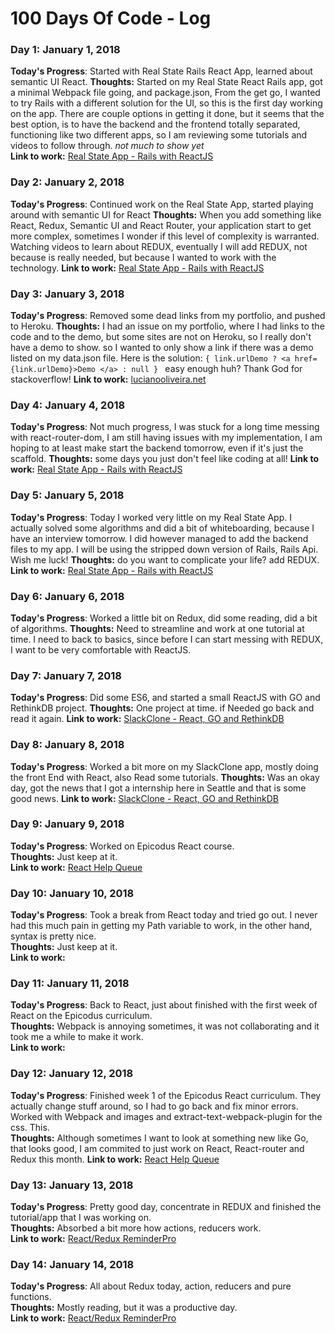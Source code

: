 # 100 Days Of Code - Log

### Day 1: January 1, 2018 
**Today's Progress**: Started with Real State Rails React App, learned about semantic UI React.
**Thoughts:** Started on my Real State React Rails app, got a minimal Webpack file going, and package.json, From the get go, I wanted to try Rails with a different solution for the UI, so this is the first day working on the app. There are couple options in getting it done, but it seems that the best option, is to have the backend and the frontend totally separated, functioning like two different apps, so I am reviewing some tutorials and videos to follow through.
_not much to show yet_   
**Link to work:**   [Real State App - Rails with ReactJS](https://github.com/lucky500/real-state-rails-react)



### Day 2: January 2, 2018 
**Today's Progress**: Continued work on the Real State App, started playing around with semantic UI for React
**Thoughts:** When you add something like React, Redux, Semantic UI and React Router, your application start to get more complex, sometimes I wonder if this level of complexity is warranted. Watching videos to learn about REDUX, eventually I will add REDUX, not because is really needed, but because I wanted to work with the technology.
**Link to work:**  [Real State App - Rails with ReactJS](https://github.com/lucky500/real-state-rails-react)



### Day 3: January 3, 2018
**Today's Progress**: Removed some dead links from my portfolio, and pushed to Heroku.
**Thoughts:** I had an issue on my portfolio, where I had links to the code and to the demo, but some sites are not on Heroku, so I really don't have a demo to show. so I wanted to only show a link if there was a demo listed on my data.json file. Here is the solution:
```{ link.urlDemo ? <a href={link.urlDemo}>Demo </a> : null } ```
easy enough huh? Thank God for stackoverflow!
**Link to work:**  [lucianooliveira.net](https://luciano-oliveira.herokuapp.com/)



### Day 4: January 4, 2018
**Today's Progress**: Not much progress, I was stuck for a long time messing with react-router-dom, I am still having issues with my implementation, I am hoping to at least make start the backend tomorrow, even if it's just the scaffold.
**Thoughts:** some days you just don't feel like coding at all!
**Link to work:**  [Real State App - Rails with ReactJS](https://github.com/lucky500/real-state-rails-react)


### Day 5: January 5, 2018
**Today's Progress**: Today I worked very little on my Real State App. I actually solved some algorithms and did a bit of whiteboarding, because I have an interview tomorrow. I did however managed to add the backend files to my app. I will be using the stripped down version of Rails, Rails Api. Wish me luck!
**Thoughts:** do you want to complicate your life? add REDUX.
**Link to work:**  [Real State App - Rails with ReactJS](https://github.com/lucky500/real-state-rails-react)


### Day 6: January 6, 2018
**Today's Progress**: Worked a little bit on Redux, did some reading, did a bit of algorithms.
**Thoughts:** Need to streamline and work at one tutorial at time. I need to back to basics, since before I can start messing with REDUX, I want to be very comfortable with ReactJS.



### Day 7: January 7, 2018
**Today's Progress**: Did some ES6, and started a small ReactJS with GO and RethinkDB project.
**Thoughts:** One project at time. if Needed go back and read it again.
**Link to work:**  [SlackClone - React, GO and RethinkDB](https://github.com/lucky500/slack-clone)


### Day 8: January 8, 2018
**Today's Progress**: Worked a bit more on my SlackClone app, mostly doing the front End with React, also Read some tutorials.
**Thoughts:** Was an okay day, got the news that I got a internship here in Seattle and that is some good news.
**Link to work:**  [SlackClone - React, GO and RethinkDB](https://github.com/lucky500/slack-clone)


### Day 9: January 9, 2018
**Today's Progress**: Worked on Epicodus React course.   
**Thoughts:** Just keep at it.   
**Link to work:**  [React Help Queue](https://github.com/lucky500/react-help-queue)   


### Day 10: January 10, 2018
**Today's Progress**: Took a break from React today and tried go out. I never had this much pain in getting my Path variable to work, in the other hand, syntax is pretty nice.   
**Thoughts:** Just keep at it.   
**Link to work:**    

### Day 11: January 11, 2018
**Today's Progress**: Back to React, just about finished with the first week of React on the Epicodus curriculum.   
**Thoughts:** Webpack is annoying sometimes, it was not collaborating and it took me a while to make it work.   
**Link to work:**   

### Day 12: January 12, 2018
**Today's Progress**: Finished week 1 of the Epicodus React curriculum. They actually change stuff around, so I had to go back and fix minor errors. Worked with Webpack and images and extract-text-webpack-plugin for the css. This.  
**Thoughts:** Although sometimes I want to look at something new like Go, that looks good, I am commited to just work on React, React-router and Redux this month.
**Link to work:**  [React Help Queue](https://github.com/lucky500/react-help-queue) 


### Day 13: January 13, 2018
**Today's Progress**: Pretty good day, concentrate in REDUX and finished the tutorial/app that I was working on.   
**Thoughts:** Absorbed a bit more how actions, reducers work.   
**Link to work:**  [React/Redux ReminderPro](https://github.com/lucky500/reminderPro) 

### Day 14: January 14, 2018   
**Today's Progress**: All about Redux today, action, reducers and pure functions.      
**Thoughts:** Mostly reading, but it was a productive day.     
**Link to work:**  [React/Redux ReminderPro](https://github.com/lucky500/reminderPro)
